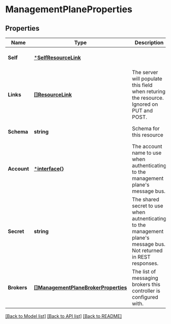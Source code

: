 # ManagementPlaneProperties

## Properties
Name | Type | Description | Notes
------------ | ------------- | ------------- | -------------
**Self** | [***SelfResourceLink**](SelfResourceLink.md) |  | [optional] [default to null]
**Links** | [**[]ResourceLink**](ResourceLink.md) | The server will populate this field when returing the resource. Ignored on PUT and POST. | [optional] [default to null]
**Schema** | **string** | Schema for this resource | [optional] [default to null]
**Account** | [***interface{}**](interface{}.md) | The account name to use when authenticating to the management plane&#x27;s message bus. | [optional] [default to null]
**Secret** | **string** | The shared secret to use when autnenticating to the management plane&#x27;s message bus. Not returned in REST responses. | [optional] [default to null]
**Brokers** | [**[]ManagementPlaneBrokerProperties**](ManagementPlaneBrokerProperties.md) | The list of messaging brokers this controller is configured with. | [optional] [default to null]

[[Back to Model list]](../README.md#documentation-for-models) [[Back to API list]](../README.md#documentation-for-api-endpoints) [[Back to README]](../README.md)

